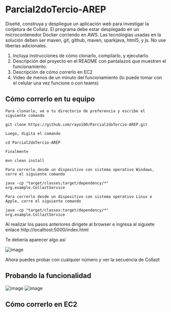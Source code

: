 # Parcial2doTercio-AREP

Diseñé, construya y despliegue un aplicación web para investigar la conjetura de Collatz. El programa debe estar desplegado en un microcontenedor Docker corriendo en AWS. 
Las tecnologías usadas en la solución deben ser maven, git, github, maven, sparkjava, html5, y js. No use liberías adicionales.

1. Incluya instrucciones de cómo clonarlo, compilarlo, y ejecutarlo.
2. Descripción del proyecto en el README con pantalazos que muestren el funcionamiento.
3. Descripción de cómo correrlo en EC2
4. Video de menos de un minuto del funcionamiento (lo puede tomar con el celular una vez funcione o con teams)

## Cómo correrlo en tu equipo

```
Para clonarlo, ve a tu directorio de preferencia y escribe el siguiente comando

git clone https://github.com/rayo100/Parcial2doTercio-AREP.git

Luego, digita el comando 

cd Parcial2doTercio-AREP

Finalmente

mvn clean install

Para correrlo desde un dispositivo con sistema operativo Windows, corre el siguiente comando

java -cp "target/classes;target/dependency/*" org.example.CollaztService

Para correrlo desde un dispositivo con sistema operativo Linux o Apple, corre el siguiente comando

java -cp "target/classes:target/dependency/*" org.example.CollaztService

```
Al realizar los pasos anteriores dirigete al browser e ingresa al siguiete enlace http://localhost:5000/index.html

Te debería aparecer algo así

![image](https://github.com/rayo100/Parcial2doTercio-AREP/assets/89558695/c6e9d9ce-3467-4e28-ae11-33f2600b4a28)

Ahora puedes probar con cualquier número y ver la secuencia de Collazt

## Probando la funcionalidad 

![image](https://github.com/rayo100/Parcial2doTercio-AREP/assets/89558695/be3b692e-e6cd-4c3e-95d3-d2f0a60bf8ac)
![image](https://github.com/rayo100/Parcial2doTercio-AREP/assets/89558695/e920f210-4daa-4599-903c-9ba0b92a4091)

## Cómo correrlo en EC2





